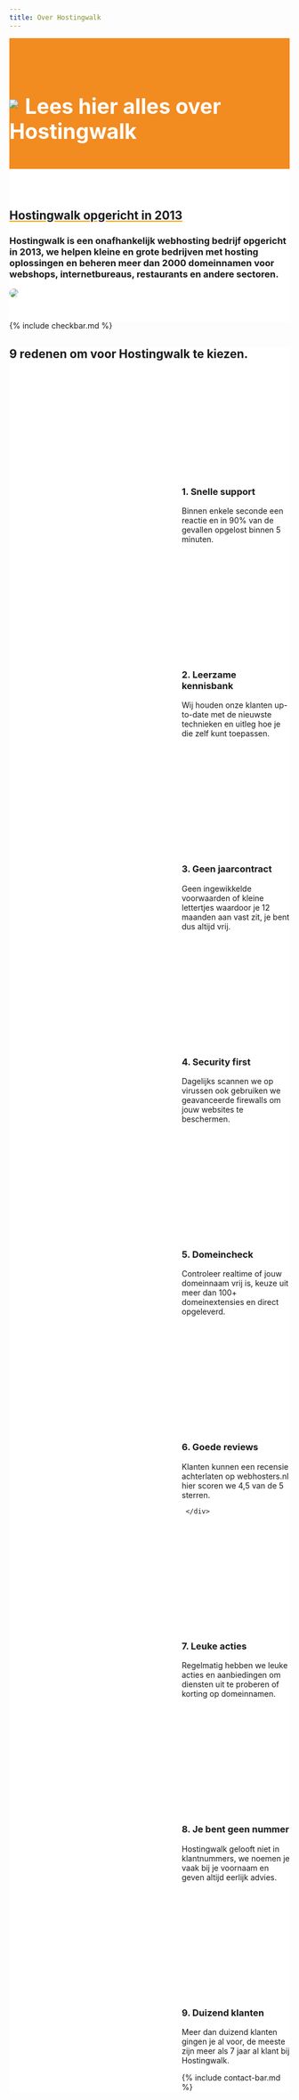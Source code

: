 ```yaml
---
title: Over Hostingwalk
---
```



<div class="jumbotron text-center" style="/* background-color: white !important; */padding: 1.5rem 0rem;margin-bottom: -1.5rem;background-color: #f28b20;border-radius: 0rem;">
<div class="container"> 
    <div class="container-fluid text-center" style="padding: 1.2rem 0rem;color: white;">
<h1 style="display: inline-block;padding-top: .3125rem;margin-right: 1rem;font-size: 2.35rem;">
<img src="https://i.imgur.com/BzyiJXJ.png" style="
    max-width: 55px;
    margin-right: 12px;
    margin-bottom: 10px;
">Lees hier alles over Hostingwalk
</h1>
</div>
</div>
</div>


<div class="jumbotron text-center" style="background-color: white !important;padding: 1.5rem 0rem;margin-bottom: -1rem;">
<div class="container">
<br>
<div style="margin-bottom: 20px;" class="row">
  <div> </div>
    <div style="margin-top: 30px;" class="col-sm-7">
<h2 style="text-decoration: underline orange;">Hostingwalk opgericht in 2013</h2>
<h3>Hostingwalk is een onafhankelijk webhosting bedrijf opgericht in 2013, 
we helpen kleine en grote bedrijven met hosting oplossingen en beheren meer dan 2000 domeinnamen voor webshops, internetbureaus, restaurants en andere sectoren.
</h3>
  </div>
  <div class="col-sm-5">
<img class="img-fluid" style="max-width: 450px;border-radius: 25px;" src="https://i.imgur.com/uC4f2PK.png">
  </div>
</div>
</div>
</div>


{% include checkbar.md %}


<div class="jumbotron" style="background-color: white;">
<div class="container text-center"> 

<h2 style="/* margin-bottom: 20px; */"> <i class="fal fa-thumbs-up" style=""></i> 9 redenen om voor Hostingwalk te kiezen.

</h2>

<div class="row">

<div class="col-lg-4 col-md-4 col-sm-4 col-xs-12"> 
<div class="partnerbox-part text-center" style="margin-left: 10px;">
<div class="same-image" style="background-image: url('https://old.hostingwalk.com/user/pages/waarom/undraw_instant_support_elxh.png" ');"=""></div>

<h3 style="margin-top: 225px;margin-left: 5px;">1. Snelle support</h3>  
 <div style="margin-left: 10px;margin-top: 10px;">Binnen enkele seconde een reactie en in 90% van de gevallen opgelost binnen 5 minuten.</div>
</div>  </div>

<div class="col-lg-4 col-md-4 col-sm-4 col-xs-12"> 
<div class="partnerbox-part text-center" style="margin-left: 10px;">
<style>
.same-image {
    float:  left;
    width:  300px;
    height: 210px;
    background-size: cover;
}
</style>

<div class="same-image" style="background-image:url('https://old.hostingwalk.com/user/pages/waarom/undraw_book_lover_mkck.png');">
                                                                                                                              </div>

<h3 style="margin-top: 225px;margin-left: 5px;"> 2. Leerzame kennisbank</h3>  
 <div style="margin-left: 10px;margin-top: 10px;">Wij houden onze klanten up-to-date met de nieuwste technieken en uitleg hoe je die zelf kunt toepassen.</div>
</div>  </div><div class="col-lg-4 col-md-4 col-sm-4 col-xs-12"> 
<div class="partnerbox-part text-center" style="margin-left: 10px;">
<div class="same-image" style="background-image: url('https://old.hostingwalk.com/user/pages/waarom/undraw_accept_terms_4in8.png');"></div>

<h3 style="margin-top: 225px;margin-left: 5px;"> 3. Geen jaarcontract</h3>  
 <div style="margin-left: 10px;margin-top: 10px;">Geen ingewikkelde voorwaarden of kleine lettertjes waardoor je 12 maanden aan vast zit, je bent dus altijd vrij.</div>
</div>  </div>

</div>

<div class="row">

<div class="col-lg-4 col-md-4 col-sm-4 col-xs-12"> 
<div class="partnerbox-part text-center" style="margin-left: 10px;">
<div class="same-image" style="background-image: url('https://www.hostingwalk.com/user/pages/waarom/undraw_security_o890%20(1).png" ');"=""></div>

<h3 style="margin-top: 225px;margin-left: 5px;">4. Security first</h3>  
 <div style="margin-left: 10px;margin-top: 10px;">Dagelijks scannen we op virussen ook gebruiken we geavanceerde firewalls om jouw websites te beschermen.</div>
</div>  </div>

<div class="col-lg-4 col-md-4 col-sm-4 col-xs-12"> 
<div class="partnerbox-part text-center" style="margin-left: 10px;">
<style>
.same-image {
    float:  left;
    width:  300px;
    height: 210px;
    background-size: cover;
}
</style>

<div class="same-image" style="background-image: url('https://www.hostingwalk.com/user/pages/waarom/undraw_Search_1px8.png');"></div>

<h3 style="margin-top: 225px;margin-left: 5px;">5. Domeincheck</h3>  
 <div style="margin-left: 10px;margin-top: 10px;">Controleer realtime of jouw domeinnaam vrij is, keuze uit meer dan 100+ domeinextensies en direct opgeleverd. </div>
</div>  </div><div class="col-lg-4 col-md-4 col-sm-4 col-xs-12"> 
<div class="partnerbox-part text-center" style="margin-left: 10px;">
<div class="same-image" style="background-image: url('https://www.hostingwalk.com/user/pages/waarom/undraw_accept_terms_4in8.png');"></div>

<h3 style="margin-top: 225px;margin-left: 5px;"> 6. Goede reviews</h3>  
 <div style="margin-left: 10px;margin-top: 10px;">Klanten kunnen een recensie achterlaten op webhosters.nl hier scoren we 4,5 van de 5 sterren.</div>
</div>  </div>

     </div>

<div class="row">

<div class="col-lg-4 col-md-4 col-sm-4 col-xs-12"> 
<div class="partnerbox-part text-center" style="margin-left: 10px;">
<div class="same-image" style="background-image: url('https://www.hostingwalk.com/user/pages/waarom/undraw_gift1_sgf8.png" ');"=""></div>

<h3 style="margin-top: 225px;margin-left: 5px;">7. Leuke acties</h3>  
 <div style="margin-left: 10px;margin-top: 10px;">Regelmatig hebben we leuke acties en aanbiedingen om diensten uit te proberen of korting op domeinnamen.</div>
</div>  </div>

<div class="col-lg-4 col-md-4 col-sm-4 col-xs-12"> 
<div class="partnerbox-part text-center" style="margin-left: 10px;">
<style>
.same-image {
    float:  left;
    width:  300px;
    height: 210px;
    background-size: cover;
}
</style>

<div class="same-image" style="background-image: url('https://www.hostingwalk.com/user/pages/waarom/undraw_Queue_j6ij.png');"></div>

<h3 style="margin-top: 225px;margin-left: 5px;">8. Je bent geen nummer</h3>  
 <div style="margin-left: 10px;margin-top: 10px;">Hostingwalk gelooft niet in klantnummers, we noemen je vaak bij je voornaam en geven altijd eerlijk advies.</div>
</div>  </div><div class="col-lg-4 col-md-4 col-sm-4 col-xs-12"> 
<div class="partnerbox-part text-center" style="margin-left: 10px;">
<div class="same-image" style="background-image: url('https://www.hostingwalk.com/user/pages/waarom/undraw_experts3_3njd.png');"></div>

<h3 style="margin-top: 225px;margin-left: 5px;"> 9. Duizend klanten</h3>  
 <div style="margin-left: 10px;margin-top: 10px;">Meer dan duizend klanten gingen je al voor, de meeste zijn meer als 7 jaar al klant bij Hostingwalk.</div>
</div>  </div>

 </div>

</div>
</div>


{% include contact-bar.md %}


